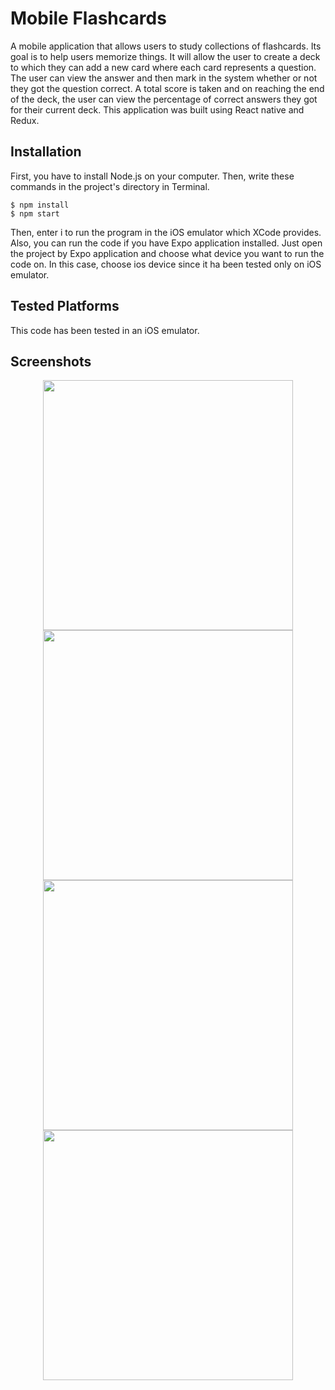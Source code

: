 # Mobile Flashcards
A mobile application that allows users to study collections of flashcards.
Its goal is to help users memorize things. It will allow the user to create a deck to which they can add a new card where each card represents a question. The user can view the answer and then mark in the system whether or not they got the question correct. A total score is taken and on reaching the end of the deck, the user can view the percentage of correct answers they got for their current deck.
This application was built using React native and Redux.

## Installation
First, you have to install Node.js on your computer. Then, write these commands in the project's directory in Terminal.
```
$ npm install
$ npm start
```
Then, enter i to run the program in the iOS emulator which XCode provides.
Also, you can run the code if you have Expo application installed. Just open the project by Expo application and choose what device you want to run the code on. In this case, choose ios device since it ha been tested only on iOS emulator.


## Tested Platforms
This code has been tested in an iOS emulator.

## Screenshots
<div align="center">
    <img src="https://github.com/Ariavm95/FlashCard-Udacity/blob/master/Screenshots/QA.gif" width="400px"</img>
    <img src="https://github.com/Ariavm95/FlashCard-Udacity/blob/master/Screenshots/CreateDeck.png" width="400px"</img>
    <img src="https://github.com/Ariavm95/FlashCard-Udacity/blob/master/Screenshots/DeckList.png" width="400px"</img> 
    <img src="https://github.com/Ariavm95/FlashCard-Udacity/blob/master/Screenshots/DeckHome.png" width="400px"</img> 
    <!-- <img src="https://github.com/Ariavm95/FlashCard-Udacity/blob/master/Screenshots/Question.png" width="400px"</img>
    <img src="https://github.com/Ariavm95/FlashCard-Udacity/blob/master/Screenshots/Answer.png" width="400px"</img> -->
    
</div>